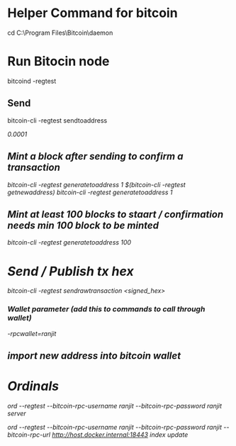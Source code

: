 
# Helper Command for bitcoin 
cd C:\Program Files\Bitcoin\daemon

# Run Bitocin node 
bitcoind -regtest

## Send 
bitcoin-cli -regtest sendtoaddress <address> 0.0001

## Mint a block after sending to confirm a transaction 
bitcoin-cli -regtest generatetoaddress 1 $(bitcoin-cli -regtest getnewaddress)
bitcoin-cli -regtest generatetoaddress 1 <wallet address>


## Mint at least 100 blocks to staart / confirmation needs min 100 block to be minted  
bitcoin-cli -regtest generatetoaddress 100 <wallet address>


# Send / Publish tx hex
bitcoin-cli -regtest sendrawtransaction <signed_hex>


### Wallet parameter (add this to commands to call through wallet) 
-rpcwallet=ranjit 


## import new address into bitcoin wallet 



# Ordinals 
ord --regtest --bitcoin-rpc-username ranjit --bitcoin-rpc-password ranjit server


ord --regtest --bitcoin-rpc-username ranjit --bitcoin-rpc-password ranjit  --bitcoin-rpc-url http://host.docker.internal:18443 index update 

